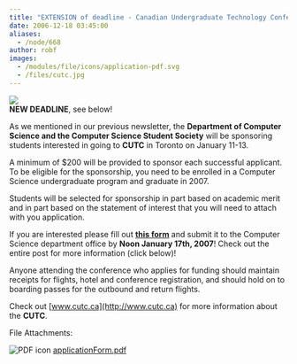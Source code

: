 ```yaml
---
title: "EXTENSION of deadline - Canadian Undergraduate Technology Conference (CUTC)"
date: 2006-12-18 03:45:00
aliases:
  - /node/668
author: robf
images:
  - /modules/file/icons/application-pdf.svg
  - /files/cutc.jpg
---
```


![](/files/cutc.jpg) \
**NEW DEADLINE**, see below!

As we mentioned in our previous newsletter, the **Department of Computer Science and the Computer Science Student Society** will be sponsoring students interested in going to
**CUTC** in Toronto on January 11-13.

A minimum of $200 will be provided to sponsor each successful
applicant. To be eligible for the sponsorship, you need to be
enrolled in a Computer Science undergraduate program and graduate in 2007.

Students will be selected for sponsorship in part based on academic merit and in part based
on the statement of interest that you will need to attach with you application.

If you are interested please fill out **[this form](/files/applicationForm.pdf)** and submit it to the Computer Science department
office by **Noon January 17th, 2007**! Check out the entire post for more information (click below)!

Anyone attending the conference who applies for funding should maintain receipts for flights,
hotel and conference registration, and should hold on to boarding passes for the outbound and
return flights.

Check out [www.cutc.ca](http://www.cutc.ca) for more information about the **CUTC**.

File Attachments: 

 ![PDF icon](/modules/file/icons/application-pdf.svg "application/pdf") [applicationForm.pdf](https://ubccsss.org/files/applicationForm.pdf)
